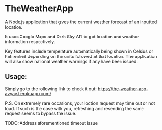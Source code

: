 # TheWeatherApp

A Node.js application that gives the current weather forecast of an inputted location.

It uses Google Maps and Dark Sky API to get location and weather information respectively.

Key features include temperature automatically being shown in Celsius or Fahrenheit depending on the units followed at that location. The application will also show national weather warnings if any have been issued.

## Usage:

Simply go to the following link to check it out:
https://the-weather-app-avyay.herokuapp.com/


P.S. On extremely rare occasions, your loction request may time out or not load. If such is the case with you, refreshing and resending the same request seems to bypass the issue.

TODO: Address aforementioned timeout issue
